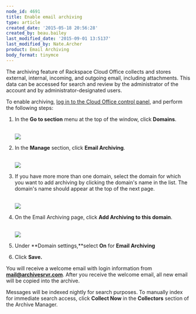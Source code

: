 ```yaml
---
node_id: 4691
title: Enable email archiving
type: article
created_date: '2015-05-18 20:56:28'
created_by: beau.bailey
last_modified_date: '2015-09-01 13:5137'
last_modified_by: Nate.Archer
product: Email Archiving
body_format: tinymce
---
```


The archiving feature of Rackspace Cloud Office collects and stores
external, internal, incoming, and outgoing email, including attachments.
This data can be accessed for search and review by the administrator of
the account and by administrator-designated users.

To enable archiving, [log in to the Cloud Office control
panel](https://cp.rackspace.com/), and perform the following steps:

1.  In the **Go to section** menu at the top of the window, click
    **Domains**.<br>
     <br>

    ![](/knowledge_center/sites/default/files/field/image/Enable%20Archivinga_0.png)<br>
      
2.  In the **Manage** section, click **Email Archiving**.<br>
     <br>

    ![](/knowledge_center/sites/default/files/field/image/Enable%20Archiving%202a_0.png)<br>
      
3.  If you have more more than one domain, select the domain for which
    you want to add archiving by clicking the domain's name in the list.
    The domain's name should appear at the top of the next page.<br>
     <br>

    ![](/knowledge_center/sites/default/files/field/image/domainarchiving.png)<br>
      
4.  On the Email Archiving page, click **Add Archiving to this
    domain**.<br>
     <br>

    ![](/knowledge_center/sites/default/files/field/image/Enable%20Archiving%203a_0.png)<br>
      
5.  Under **Domain settings,**select **On** for **Email Archiving** 
6.  Click **Save.** 

You will receive a welcome email with login information from
**mail@archivesrvr.com**. After you receive the welcome email, all new
email will be copied into the archive.

Messages will be indexed nightly for search purposes. To manually index
for immediate search access, click **Collect Now** in the **Collectors**
section of the Archive Manager.

